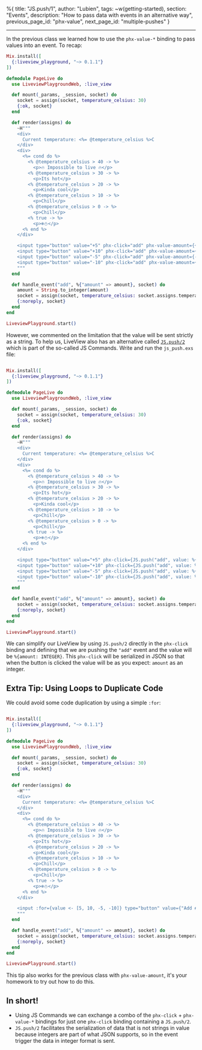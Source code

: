 %{
title: "JS.push/1",
author: "Lubien",
tags: ~w(getting-started),
section: "Events",
description: "How to pass data with events in an alternative way",
previous_page_id: "phx-value",
next_page_id: "multiple-pushes"
}

---

In the previous class we learned how to use the `phx-value-*` binding to pass values into an event. To recap:

```elixir
Mix.install([
  {:liveview_playground, "~> 0.1.1"}
])

defmodule PageLive do
  use LiveviewPlaygroundWeb, :live_view

  def mount(_params, _session, socket) do
    socket = assign(socket, temperature_celsius: 30)
    {:ok, socket}
  end

  def render(assigns) do
    ~H"""
    <div>
      Current temperature: <%= @temperature_celsius %>C
    </div>
    <div>
      <%= cond do %>
        <% @temperature_celsius > 40 -> %>
          <p>🔥 Impossible to live 🔥</p>
        <% @temperature_celsius > 30 -> %>
          <p>Its hot</p>
        <% @temperature_celsius > 20 -> %>
          <p>Kinda cool</p>
        <% @temperature_celsius > 10 -> %>
          <p>Chill</p>
        <% @temperature_celsius > 0 -> %>
          <p>Chill</p>
        <% true -> %>
          <p>❄️⛄️</p>
      <% end %>
    </div>

    <input type="button" value="+5" phx-click="add" phx-value-amount={+5} />
    <input type="button" value="+10" phx-click="add" phx-value-amount={+10} />
    <input type="button" value="-5" phx-click="add" phx-value-amount={-5} />
    <input type="button" value="-10" phx-click="add" phx-value-amount={-10} />
    """
  end

  def handle_event("add", %{"amount" => amount}, socket) do
    amount = String.to_integer(amount)
    socket = assign(socket, temperature_celsius: socket.assigns.temperature_celsius + amount)
    {:noreply, socket}
  end
end

LiveviewPlayground.start()
```

However, we commented on the limitation that the value will be sent strictly as a string. To help us, LiveView also has an alternative called [`JS.push/2`](https://hexdocs.pm/phoenix_live_view/Phoenix.LiveView.JS.html#push/2) which is part of the so-called JS Commands. Write and run the `js_push.exs` file:

```elixir

Mix.install([
  {:liveview_playground, "~> 0.1.1"}
])

defmodule PageLive do
  use LiveviewPlaygroundWeb, :live_view

  def mount(_params, _session, socket) do
    socket = assign(socket, temperature_celsius: 30)
    {:ok, socket}
  end

  def render(assigns) do
    ~H"""
    <div>
      Current temperature: <%= @temperature_celsius %>C
    </div>
    <div>
      <%= cond do %>
        <% @temperature_celsius > 40 -> %>
          <p>🔥 Impossible to live 🔥</p>
        <% @temperature_celsius > 30 -> %>
          <p>Its hot</p>
        <% @temperature_celsius > 20 -> %>
          <p>Kinda cool</p>
        <% @temperature_celsius > 10 -> %>
          <p>Chill</p>
        <% @temperature_celsius > 0 -> %>
          <p>Chill</p>
        <% true -> %>
          <p>❄️⛄️</p>
      <% end %>
    </div>

    <input type="button" value="+5" phx-click={JS.push("add", value: %{amount: +5})} />
    <input type="button" value="+10" phx-click={JS.push("add", value: %{amount: +10})} />
    <input type="button" value="-5" phx-click={JS.push("add", value: %{amount: -5})} />
    <input type="button" value="-10" phx-click={JS.push("add", value: %{amount: -10})} />
    """
  end

  def handle_event("add", %{"amount" => amount}, socket) do
    socket = assign(socket, temperature_celsius: socket.assigns.temperature_celsius + amount)
    {:noreply, socket}
  end
end

LiveviewPlayground.start()
```

We can simplify our LiveView by using `JS.push/2` directly in the `phx-click` binding and defining that we are pushing the `"add"` event and the value will be `%{amount: INTEGER}`. This `phx-click` will be serialized in JSON so that when the button is clicked the value will be as you expect: `amount` as an integer.

## Extra Tip: Using Loops to Duplicate Code

We could avoid some code duplication by using a simple `:for`:

```elixir

Mix.install([
  {:liveview_playground, "~> 0.1.1"}
])

defmodule PageLive do
  use LiveviewPlaygroundWeb, :live_view

  def mount(_params, _session, socket) do
    socket = assign(socket, temperature_celsius: 30)
    {:ok, socket}
  end

  def render(assigns) do
    ~H"""
    <div>
      Current temperature: <%= @temperature_celsius %>C
    </div>
    <div>
      <%= cond do %>
        <% @temperature_celsius > 40 -> %>
          <p>🔥 Impossible to live 🔥</p>
        <% @temperature_celsius > 30 -> %>
          <p>Its hot</p>
        <% @temperature_celsius > 20 -> %>
          <p>Kinda cool</p>
        <% @temperature_celsius > 10 -> %>
          <p>Chill</p>
        <% @temperature_celsius > 0 -> %>
          <p>Chill</p>
        <% true -> %>
          <p>❄️⛄️</p>
      <% end %>
    </div>

    <input :for={value <- [5, 10, -5, -10]} type="button" value={"Add #{value}"} phx-click={JS.push("add", value: %{amount: value})} />
    """
  end

  def handle_event("add", %{"amount" => amount}, socket) do
    socket = assign(socket, temperature_celsius: socket.assigns.temperature_celsius + amount)
    {:noreply, socket}
  end
end

LiveviewPlayground.start()
```

This tip also works for the previous class with `phx-value-amount`, it's your homework to try out how to do this.

## In short!

- Using JS Commands we can exchange a combo of the `phx-click` + `phx-value-*` bindings for just one `phx-click` binding containing a `JS.push/2`.
- `JS.push/2` facilitates the serialization of data that is not strings in value because integers are part of what JSON supports, so in the event trigger the data in integer format is sent.
